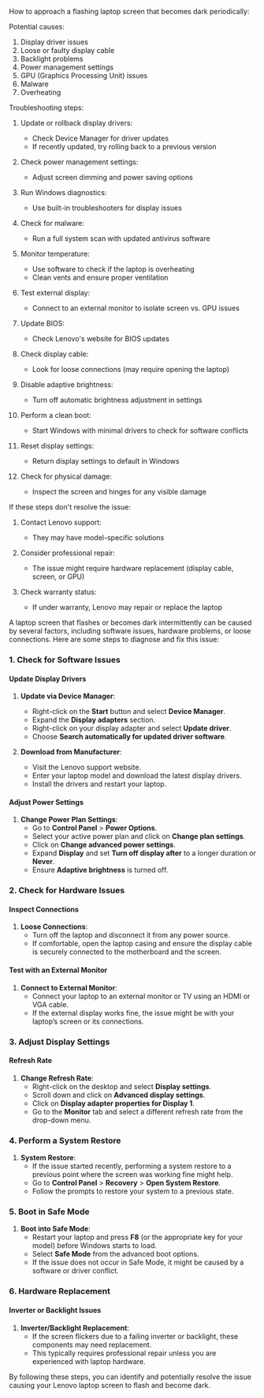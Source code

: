 How to approach a flashing laptop screen that becomes dark periodically:

Potential causes:

1. Display driver issues
2. Loose or faulty display cable
3. Backlight problems
4. Power management settings
5. GPU (Graphics Processing Unit) issues
6. Malware
7. Overheating

Troubleshooting steps:

1. Update or rollback display drivers:
   - Check Device Manager for driver updates
   - If recently updated, try rolling back to a previous version

2. Check power management settings:
   - Adjust screen dimming and power saving options

3. Run Windows diagnostics:
   - Use built-in troubleshooters for display issues

4. Check for malware:
   - Run a full system scan with updated antivirus software

5. Monitor temperature:
   - Use software to check if the laptop is overheating
   - Clean vents and ensure proper ventilation

6. Test external display:
   - Connect to an external monitor to isolate screen vs. GPU issues

7. Update BIOS:
   - Check Lenovo's website for BIOS updates

8. Check display cable:
   - Look for loose connections (may require opening the laptop)

9. Disable adaptive brightness:
   - Turn off automatic brightness adjustment in settings

10. Perform a clean boot:
    - Start Windows with minimal drivers to check for software conflicts

11. Reset display settings:
    - Return display settings to default in Windows

12. Check for physical damage:
    - Inspect the screen and hinges for any visible damage

If these steps don't resolve the issue:

1. Contact Lenovo support:
   - They may have model-specific solutions

2. Consider professional repair:
   - The issue might require hardware replacement (display cable, screen, or GPU)

3. Check warranty status:
   - If under warranty, Lenovo may repair or replace the laptop

A laptop screen that flashes or becomes dark intermittently can be caused by several factors, including software issues, hardware problems, or loose connections. Here are some steps to diagnose and fix this issue:

### 1. Check for Software Issues

#### Update Display Drivers

1. **Update via Device Manager**:
   - Right-click on the **Start** button and select **Device Manager**.
   - Expand the **Display adapters** section.
   - Right-click on your display adapter and select **Update driver**.
   - Choose **Search automatically for updated driver software**.

2. **Download from Manufacturer**:
   - Visit the Lenovo support website.
   - Enter your laptop model and download the latest display drivers.
   - Install the drivers and restart your laptop.

#### Adjust Power Settings

1. **Change Power Plan Settings**:
   - Go to **Control Panel** > **Power Options**.
   - Select your active power plan and click on **Change plan settings**.
   - Click on **Change advanced power settings**.
   - Expand **Display** and set **Turn off display after** to a longer duration or **Never**.
   - Ensure **Adaptive brightness** is turned off.

### 2. Check for Hardware Issues

#### Inspect Connections

1. **Loose Connections**:
   - Turn off the laptop and disconnect it from any power source.
   - If comfortable, open the laptop casing and ensure the display cable is securely connected to the motherboard and the screen.

#### Test with an External Monitor

1. **Connect to External Monitor**:
   - Connect your laptop to an external monitor or TV using an HDMI or VGA cable.
   - If the external display works fine, the issue might be with your laptop’s screen or its connections.

### 3. Adjust Display Settings

#### Refresh Rate

1. **Change Refresh Rate**:
   - Right-click on the desktop and select **Display settings**.
   - Scroll down and click on **Advanced display settings**.
   - Click on **Display adapter properties for Display 1**.
   - Go to the **Monitor** tab and select a different refresh rate from the drop-down menu.

### 4. Perform a System Restore

1. **System Restore**:
   - If the issue started recently, performing a system restore to a previous point where the screen was working fine might help.
   - Go to **Control Panel** > **Recovery** > **Open System Restore**.
   - Follow the prompts to restore your system to a previous state.

### 5. Boot in Safe Mode

1. **Boot into Safe Mode**:
   - Restart your laptop and press **F8** (or the appropriate key for your model) before Windows starts to load.
   - Select **Safe Mode** from the advanced boot options.
   - If the issue does not occur in Safe Mode, it might be caused by a software or driver conflict.

### 6. Hardware Replacement

#### Inverter or Backlight Issues

1. **Inverter/Backlight Replacement**:
   - If the screen flickers due to a failing inverter or backlight, these components may need replacement.
   - This typically requires professional repair unless you are experienced with laptop hardware.

By following these steps, you can identify and potentially resolve the issue causing your Lenovo laptop screen to flash and become dark.
